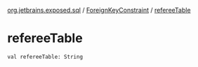[org.jetbrains.exposed.sql](../index.md) / [ForeignKeyConstraint](index.md) / [refereeTable](.)

# refereeTable

`val refereeTable: String`